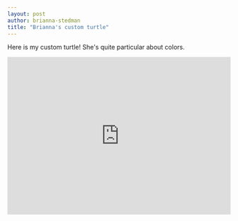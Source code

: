 ```yaml
---
layout: post
author: brianna-stedman
title: "Brianna's custom turtle"
---
```


Here is my custom turtle! She's quite particular about colors. 

<iframe src="https://trinket.io/embed/python/47a7bdf1ea" width="100%" height="356" frameborder="0" marginwidth="0" marginheight="0" allowfullscreen></iframe>
